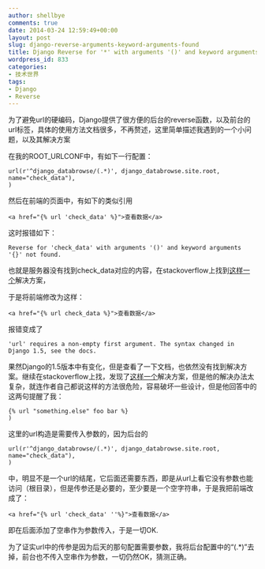 ```yaml
---
author: shellbye
comments: true
date: 2014-03-24 12:59:49+00:00
layout: post
slug: django-reverse-arguments-keyword-arguments-found
title: Django Reverse for '*' with arguments '()' and keyword arguments '{}' not found
wordpress_id: 833
categories:
- 技术世界
tags:
- Django
- Reverse
---
```


为了避免url的硬编码，Django提供了很方便的后台的reverse函数，以及前台的url标签，具体的使用方法文档很多，不再赘述，这里简单描述我遇到的一个小问题，以及其解决方案

在我的ROOT_URLCONF中，有如下一行配置：

    
    url(r'^django_databrowse/(.*)', django_databrowse.site.root, name="check_data"),
    )


然后在前端的页面中，有如下的类似引用

    
    <a href="{% url 'check_data' %}">查看数据</a>


这时报错如下：

    
    Reverse for 'check_data' with arguments '()' and keyword arguments '{}' not found.


也就是服务器没有找到check_data对应的内容，在stackoverflow上找到[这样一个](http://stackoverflow.com/questions/9649587/reverse-for-with-arguments-and-keyword-arguments-not-found)解决方案，

于是将前端修改为这样：

    
    <a href="{% url check_data %}">查看数据</a>


报错变成了

    
    'url' requires a non-empty first argument. The syntax changed in Django 1.5, see the docs.


果然Django的1.5版本中有变化，但是查看了一下文档，也依然没有找到解决方案。继续在stackoverflow上找，发现了[这样一个](http://stackoverflow.com/questions/14882491/django-release-1-5-url-requires-a-non-empty-first-argument-the-syntax-change)解决方案，但是他的解决办法太复杂，就连作者自己都说这样的方法很危险，容易破坏一些设计，但是他回答中的这两句提醒了我：

    
    {% url "something.else" foo bar %}
    )


这里的url构造是需要传入参数的，因为后台的

    
    url(r'^django_databrowse/(.*)', django_databrowse.site.root, name="check_data"),
    )


中，明显不是一个url的结尾，它后面还需要东西，即是从url上看它没有参数也能访问（根目录），但是传参还是必要的，至少要是一个空字符串，于是我把前端改成了：

    
    <a href="{% url 'check_data' ''%}">查看数据</a>


即在后面添加了空串作为参数传入，于是一切OK.

为了证实url中的传参是因为后天的那句配置需要参数，我将后台配置中的“(.*)”去掉，前台也不传入空串作为参数，一切仍然OK，猜测正确。
